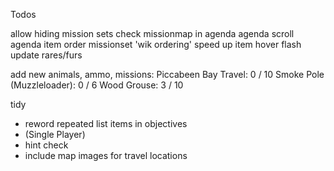 Todos

allow hiding mission sets
check missionmap in agenda
agenda scroll
agenda item order
missionset 'wik ordering'
speed up item hover flash
update rares/furs

add new animals, ammo, missions:
	Piccabeen Bay Travel: 0 / 10
	Smoke Pole (Muzzleloader): 0 / 6
	Wood Grouse: 3 / 10

tidy
- reword repeated list items in objectives
- (Single Player) 
- hint check
- include map images for travel locations